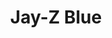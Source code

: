 ---
ee_id: '125'
site: '1'
type: '2'
long_id: 2011-105 Jay-Z Blue
url: 2011-105-jay-z-blue
title: Jay-Z Blue
year: '2011'
medium: General Motors custom blue paint on wall
commission:
dims: Dimensions Variable
pitch: Licensed Jay-Z blue color.​
ps: "<p>​Jay-Z has his own color blue FYI, and I&nbsp;licensed it from his company
  to use for painting one wall in an&nbsp;exhibition.&nbsp;"
live_url:
related:
youtube:
imgs: jay-z-blue-2011-105-full-2-database-SC.jpg
subheading:
display_year: '2011'
download:
add_credit:
add_credits:
related_code:
layout: things-i-made
---
